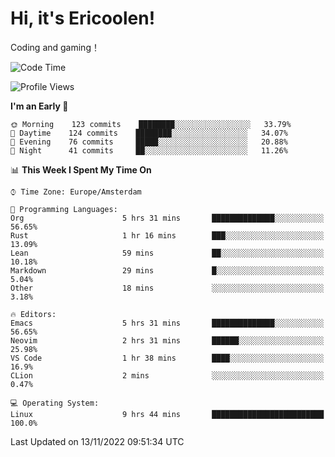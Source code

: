 # Hi, it's Ericoolen!
Coding and gaming！

<!--START_SECTION:waka-->
![Code Time](http://img.shields.io/badge/Code%20Time-521%20hrs-blue)

![Profile Views](http://img.shields.io/badge/Profile%20Views-0-blue)

**I'm an Early 🐤** 

```text
🌞 Morning    123 commits    ████████░░░░░░░░░░░░░░░░░   33.79% 
🌆 Daytime    124 commits    ████████░░░░░░░░░░░░░░░░░   34.07% 
🌃 Evening    76 commits     █████░░░░░░░░░░░░░░░░░░░░   20.88% 
🌙 Night      41 commits     ██░░░░░░░░░░░░░░░░░░░░░░░   11.26%

```


📊 **This Week I Spent My Time On** 

```text
⌚︎ Time Zone: Europe/Amsterdam

💬 Programming Languages: 
Org                      5 hrs 31 mins       ██████████████░░░░░░░░░░░   56.65% 
Rust                     1 hr 16 mins        ███░░░░░░░░░░░░░░░░░░░░░░   13.09% 
Lean                     59 mins             ██░░░░░░░░░░░░░░░░░░░░░░░   10.18% 
Markdown                 29 mins             █░░░░░░░░░░░░░░░░░░░░░░░░   5.04% 
Other                    18 mins             ░░░░░░░░░░░░░░░░░░░░░░░░░   3.18%

🔥 Editors: 
Emacs                    5 hrs 31 mins       ██████████████░░░░░░░░░░░   56.65% 
Neovim                   2 hrs 31 mins       ██████░░░░░░░░░░░░░░░░░░░   25.98% 
VS Code                  1 hr 38 mins        ████░░░░░░░░░░░░░░░░░░░░░   16.9% 
CLion                    2 mins              ░░░░░░░░░░░░░░░░░░░░░░░░░   0.47%

💻 Operating System: 
Linux                    9 hrs 44 mins       █████████████████████████   100.0%

```


 Last Updated on 13/11/2022 09:51:34 UTC
<!--END_SECTION:waka-->

